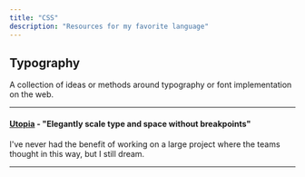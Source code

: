 ```yaml
---
title: "CSS"
description: "Resources for my favorite language"
---
```


## Typography

A collection of ideas or methods around typography or font implementation on the web.

---

#### [Utopia](https://utopia.fyi) - "Elegantly scale type and space without breakpoints"

I've never had the benefit of working on a large project where the teams thought in this way, but I still dream.

---
